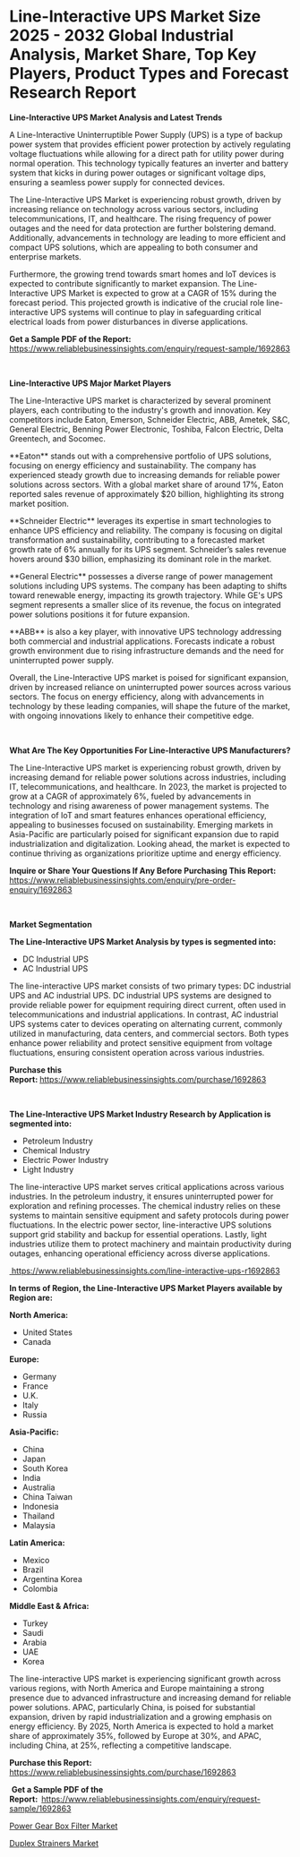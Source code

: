 <p><h1>Line-Interactive UPS Market Size 2025 - 2032 Global Industrial Analysis, Market Share, Top Key Players, Product Types and Forecast Research Report</h1></p><p><strong>Line-Interactive UPS Market Analysis and Latest Trends</strong></p>
<p><p>A Line-Interactive Uninterruptible Power Supply (UPS) is a type of backup power system that provides efficient power protection by actively regulating voltage fluctuations while allowing for a direct path for utility power during normal operation. This technology typically features an inverter and battery system that kicks in during power outages or significant voltage dips, ensuring a seamless power supply for connected devices.</p><p>The Line-Interactive UPS Market is experiencing robust growth, driven by increasing reliance on technology across various sectors, including telecommunications, IT, and healthcare. The rising frequency of power outages and the need for data protection are further bolstering demand. Additionally, advancements in technology are leading to more efficient and compact UPS solutions, which are appealing to both consumer and enterprise markets.</p><p>Furthermore, the growing trend towards smart homes and IoT devices is expected to contribute significantly to market expansion. The Line-Interactive UPS Market is expected to grow at a CAGR of 15% during the forecast period. This projected growth is indicative of the crucial role line-interactive UPS systems will continue to play in safeguarding critical electrical loads from power disturbances in diverse applications.</p></p>
<p><strong>Get a Sample PDF of the Report:&nbsp;</strong> <a href="https://www.reliablebusinessinsights.com/enquiry/request-sample/1692863?utm_campaign=60&utm_medium=2&utm_source=Github&utm_content=ia&utm_term=08012025&utm_id=line-interactive-ups">https://www.reliablebusinessinsights.com/enquiry/request-sample/1692863</a></p>
<p>&nbsp;</p>
<p><strong>Line-Interactive UPS Major Market Players</strong></p>
<p><p>The Line-Interactive UPS market is characterized by several prominent players, each contributing to the industry's growth and innovation. Key competitors include Eaton, Emerson, Schneider Electric, ABB, Ametek, S&C, General Electric, Benning Power Electronic, Toshiba, Falcon Electric, Delta Greentech, and Socomec.</p><p>**Eaton** stands out with a comprehensive portfolio of UPS solutions, focusing on energy efficiency and sustainability. The company has experienced steady growth due to increasing demands for reliable power solutions across sectors. With a global market share of around 17%, Eaton reported sales revenue of approximately $20 billion, highlighting its strong market position.</p><p>**Schneider Electric** leverages its expertise in smart technologies to enhance UPS efficiency and reliability. The company is focusing on digital transformation and sustainability, contributing to a forecasted market growth rate of 6% annually for its UPS segment. Schneider’s sales revenue hovers around $30 billion, emphasizing its dominant role in the market.</p><p>**General Electric** possesses a diverse range of power management solutions including UPS systems. The company has been adapting to shifts toward renewable energy, impacting its growth trajectory. While GE's UPS segment represents a smaller slice of its revenue, the focus on integrated power solutions positions it for future expansion.</p><p>**ABB** is also a key player, with innovative UPS technology addressing both commercial and industrial applications. Forecasts indicate a robust growth environment due to rising infrastructure demands and the need for uninterrupted power supply.</p><p>Overall, the Line-Interactive UPS market is poised for significant expansion, driven by increased reliance on uninterrupted power sources across various sectors. The focus on energy efficiency, along with advancements in technology by these leading companies, will shape the future of the market, with ongoing innovations likely to enhance their competitive edge.</p></p>
<p>&nbsp;</p>
<p><strong>What Are The Key Opportunities For Line-Interactive UPS Manufacturers?</strong></p>
<p><p>The Line-Interactive UPS market is experiencing robust growth, driven by increasing demand for reliable power solutions across industries, including IT, telecommunications, and healthcare. In 2023, the market is projected to grow at a CAGR of approximately 6%, fueled by advancements in technology and rising awareness of power management systems. The integration of IoT and smart features enhances operational efficiency, appealing to businesses focused on sustainability. Emerging markets in Asia-Pacific are particularly poised for significant expansion due to rapid industrialization and digitalization. Looking ahead, the market is expected to continue thriving as organizations prioritize uptime and energy efficiency.</p></p>
<p><strong>Inquire or Share Your Questions If Any Before Purchasing This Report:</strong> <a href="https://www.reliablebusinessinsights.com/enquiry/pre-order-enquiry/1692863?utm_campaign=60&utm_medium=2&utm_source=Github&utm_content=ia&utm_term=08012025&utm_id=line-interactive-ups">https://www.reliablebusinessinsights.com/enquiry/pre-order-enquiry/1692863</a></p>
<p>&nbsp;</p>
<p><strong>Market Segmentation</strong></p>
<p><strong>The Line-Interactive UPS Market Analysis by types is segmented into:</strong></p>
<p><ul><li>DC Industrial UPS</li><li>AC Industrial UPS</li></ul></p>
<p><p>The line-interactive UPS market consists of two primary types: DC industrial UPS and AC industrial UPS. DC industrial UPS systems are designed to provide reliable power for equipment requiring direct current, often used in telecommunications and industrial applications. In contrast, AC industrial UPS systems cater to devices operating on alternating current, commonly utilized in manufacturing, data centers, and commercial sectors. Both types enhance power reliability and protect sensitive equipment from voltage fluctuations, ensuring consistent operation across various industries.</p></p>
<p><strong>Purchase this Report:&nbsp;</strong><a href="https://www.reliablebusinessinsights.com/purchase/1692863?utm_campaign=60&utm_medium=2&utm_source=Github&utm_content=ia&utm_term=08012025&utm_id=line-interactive-ups">https://www.reliablebusinessinsights.com/purchase/1692863</a></p>
<p>&nbsp;</p>
<p><strong>The Line-Interactive UPS Market Industry Research by Application is segmented into:</strong></p>
<p><ul><li>Petroleum Industry</li><li>Chemical Industry</li><li>Electric Power Industry</li><li>Light Industry</li></ul></p>
<p><p>The line-interactive UPS market serves critical applications across various industries. In the petroleum industry, it ensures uninterrupted power for exploration and refining processes. The chemical industry relies on these systems to maintain sensitive equipment and safety protocols during power fluctuations. In the electric power sector, line-interactive UPS solutions support grid stability and backup for essential operations. Lastly, light industries utilize them to protect machinery and maintain productivity during outages, enhancing operational efficiency across diverse applications.</p></p>
<p><a href="https://www.reliablebusinessinsights.com/line-interactive-ups-r1692863?utm_campaign=60&utm_medium=2&utm_source=Github&utm_content=ia&utm_term=08012025&utm_id=line-interactive-ups">&nbsp;https://www.reliablebusinessinsights.com/line-interactive-ups-r1692863</a></p>
<p><strong>In terms of Region, the Line-Interactive UPS Market Players available by Region are:</strong></p>
<p>
    <p> <strong> North America: </strong>
        <ul>
            <li>United States</li>
            <li>Canada</li>
        </ul>
        </p> 
    <p> <strong> Europe: </strong>
        <ul>
            <li>Germany</li>
            <li>France</li>
            <li>U.K.</li>
            <li>Italy</li>
            <li>Russia</li>
        </ul>
        </p> 
    <p> <strong> Asia-Pacific: </strong>
        <ul>
            <li>China</li>
            <li>Japan</li>
            <li>South Korea</li>
            <li>India</li>
            <li>Australia</li>
            <li>China Taiwan</li>
            <li>Indonesia</li>
            <li>Thailand</li>
            <li>Malaysia</li>
        </ul>
        </p> 
    <p> <strong> Latin America: </strong>
        <ul>
            <li>Mexico</li>
            <li>Brazil</li>
            <li>Argentina Korea</li>
            <li>Colombia</li>
        </ul>
        </p> 
    <p> <strong> Middle East & Africa: </strong>
        <ul>
            <li>Turkey</li>
            <li>Saudi</li>
            <li>Arabia</li>
            <li>UAE</li>
            <li>Korea</li>
        </ul>
    </p>
    </p>
<p><p>The line-interactive UPS market is experiencing significant growth across various regions, with North America and Europe maintaining a strong presence due to advanced infrastructure and increasing demand for reliable power solutions. APAC, particularly China, is poised for substantial expansion, driven by rapid industrialization and a growing emphasis on energy efficiency. By 2025, North America is expected to hold a market share of approximately 35%, followed by Europe at 30%, and APAC, including China, at 25%, reflecting a competitive landscape.</p></p>
<p><strong>Purchase this Report: </strong><a href="https://www.reliablebusinessinsights.com/purchase/1692863?utm_campaign=60&utm_medium=2&utm_source=Github&utm_content=ia&utm_term=08012025&utm_id=line-interactive-ups">https://www.reliablebusinessinsights.com/purchase/1692863</a></p>
<p>&nbsp;<strong>Get a Sample PDF of the Report:&nbsp;&nbsp;</strong><a href="https://www.reliablebusinessinsights.com/enquiry/request-sample/1692863?utm_campaign=60&utm_medium=2&utm_source=Github&utm_content=ia&utm_term=08012025&utm_id=line-interactive-ups">https://www.reliablebusinessinsights.com/enquiry/request-sample/1692863</a></p>
<p><strong></strong></p>
<p><p><a href="https://github.com/chaturberville8181/Market-Research-Report-List-1/blob/main/power-gear-box-filter-market.md?utm_campaign=60&utm_medium=2&utm_source=Github&utm_content=ia&utm_term=08012025&utm_id=line-interactive-ups">Power Gear Box Filter Market</a></p><p><a href="https://github.com/carendesrochers299/Market-Research-Report-List-1/blob/main/duplex-strainers-market.md?utm_campaign=60&utm_medium=2&utm_source=Github&utm_content=ia&utm_term=08012025&utm_id=line-interactive-ups">Duplex Strainers Market</a></p></p>